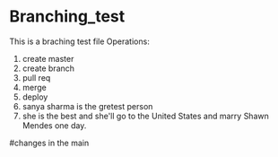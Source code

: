 # Branching_test

This is a braching test file 
Operations:
1. create master
2. create branch
3. pull req 
4. merge 
5. deploy
6. sanya sharma is the gretest person
7. she is the best and she'll go to the United States and marry Shawn Mendes one day.

#changes in the main 

